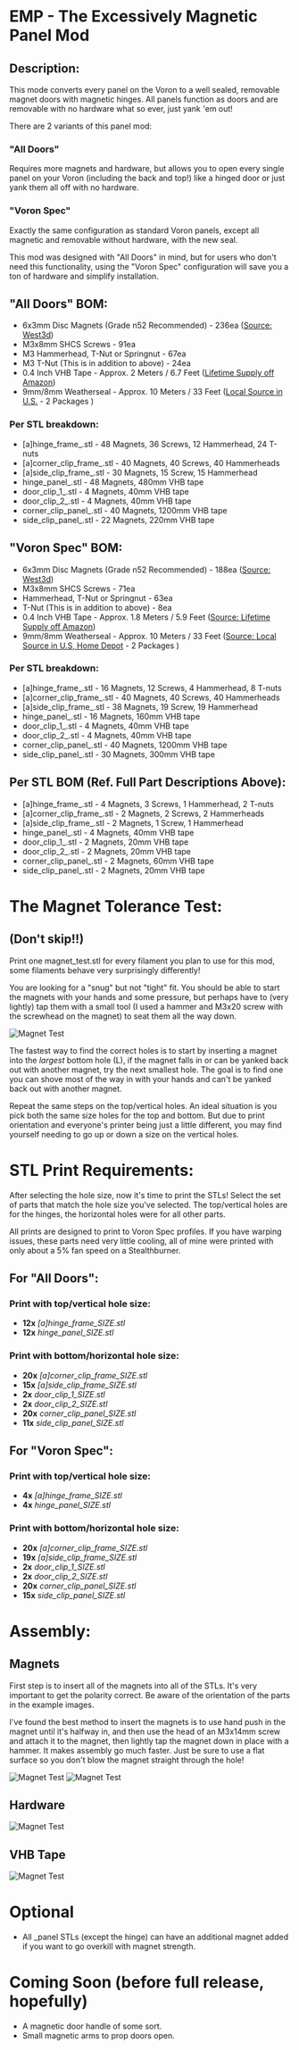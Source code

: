 # **EMP - The Excessively Magnetic Panel Mod**

## Description:
This mode converts every panel on the Voron to a well sealed, removable magnet doors with magnetic hinges. All panels function as doors and are removable with no hardware what so ever, just yank 'em out!

There are 2 variants of this panel mod:

### "All Doors"
Requires more magnets and hardware, but allows you to open every single panel on your Voron (including the back and top!) like a hinged door or just yank them all off with no hardware.

### "Voron Spec"
Exactly the same configuration as standard Voron panels, except all magnetic and removable without hardware, with the new seal.

This mod was designed with "All Doors" in mind, but for users who don't need this functionality, using the "Voron Spec" configuration will save you a ton of hardware and simplify installation.

## "All Doors" BOM:
- 6x3mm Disc Magnets (Grade n52 Recommended)  - 236ea ([Source: West3d](https://west3d.com/products/6mm-x-3mm-round-neomydium-magnets))
- M3x8mm SHCS Screws                          - 91ea
- M3 Hammerhead, T-Nut or Springnut           - 67ea
- M3 T-Nut (This is in addition to above)     - 24ea
- 0.4 Inch VHB Tape                           - Approx. 2 Meters / 6.7 Feet ([Lifetime Supply off Amazon](https://www.amazon.com/gp/product/B0CLV11RT9/))
- 9mm/8mm Weatherseal                         - Approx. 10 Meters / 33 Feet ([Local Source in U.S.](https://www.homedepot.com/p/M-D-Building-Products-17-ft-Black-Small-Rubber-Auto-Marine-Weatherseal-for-All-Climates-01025/202066509) - 2 Packages )


### Per STL breakdown:
- [a]hinge_frame_<SIZE>.stl                 - 48 Magnets, 36 Screws, 12 Hammerhead, 24 T-nuts
- [a]corner_clip_frame_<SIZE>.stl           - 40 Magnets, 40 Screws, 40 Hammerheads
- [a]side_clip_frame_<SIZE>.stl             - 30 Magnets, 15 Screw, 15 Hammerhead
- hinge_panel_<SIZE>.stl                    - 48 Magnets, 480mm VHB tape
- door_clip_1_<SIZE>.stl                    - 4 Magnets, 40mm VHB tape
- door_clip_2_<SIZE>.stl                    - 4 Magnets, 40mm VHB tape
- corner_clip_panel_<SIZE>.stl              - 40 Magnets, 1200mm VHB tape
- side_clip_panel_<SIZE>.stl                - 22 Magnets, 220mm VHB tape

## "Voron Spec" BOM:
- 6x3mm Disc Magnets (Grade n52 Recommended)  - 188ea ([Source: West3d](https://west3d.com/products/6mm-x-3mm-round-neomydium-magnets))
- M3x8mm SHCS Screws                          - 71ea
- Hammerhead, T-Nut or Springnut              - 63ea
- T-Nut (This is in addition to above)        - 8ea
- 0.4 Inch VHB Tape                           - Approx. 1.8 Meters / 5.9 Feet ([Source: Lifetime Supply off Amazon](https://www.amazon.com/gp/product/B0CLV11RT9/))
- 9mm/8mm Weatherseal                         - Approx. 10 Meters / 33 Feet ([Source: Local Source in U.S, Home Depot](https://www.homedepot.com/p/M-D-Building-Products-17-ft-Black-Small-Rubber-Auto-Marine-Weatherseal-for-All-Climates-01025/202066509) - 2 Packages )

### Per STL breakdown:
- [a]hinge_frame_<SIZE>.stl                 - 16 Magnets, 12 Screws, 4 Hammerhead, 8 T-nuts
- [a]corner_clip_frame_<SIZE>.stl           - 40 Magnets, 40 Screws, 40 Hammerheads
- [a]side_clip_frame_<SIZE>.stl             - 38 Magnets, 19 Screw, 19 Hammerhead 
- hinge_panel_<SIZE>.stl                    - 16 Magnets, 160mm VHB tape
- door_clip_1_<SIZE>.stl                    - 4 Magnets, 40mm VHB tape
- door_clip_2_<SIZE>.stl                    - 4 Magnets, 40mm VHB tape
- corner_clip_panel_<SIZE>.stl              - 40 Magnets, 1200mm VHB tape
- side_clip_panel_<SIZE>.stl                - 30 Magnets, 300mm VHB tape

## Per STL BOM (Ref. Full Part Descriptions Above):
- [a]hinge_frame_<SIZE>.stl                 - 4 Magnets, 3 Screws, 1 Hammerhead, 2 T-nuts
- [a]corner_clip_frame_<SIZE>.stl           - 2 Magnets, 2 Screws, 2 Hammerheads
- [a]side_clip_frame_<SIZE>.stl             - 2 Magnets, 1 Screw, 1 Hammerhead
- hinge_panel_<SIZE>.stl                    - 4 Magnets, 40mm VHB tape
- door_clip_1_<SIZE>.stl                    - 2 Magnets, 20mm VHB tape
- door_clip_2_<SIZE>.stl                    - 2 Magnets, 20mm VHB tape
- corner_clip_panel_<SIZE>.stl              - 2 Magnets, 60mm VHB tape
- side_clip_panel_<SIZE>.stl                - 2 Magnets, 20mm VHB tape

# The Magnet Tolerance Test:
## (Don't skip!!)

Print one magnet_test.stl for every filament you plan to use for this mod, some filaments behave very surprisingly differently!

You are looking for a "snug" but not "tight" fit. You should be able to start the magnets with your hands and some pressure, but perhaps have to (very lightly) tap them with a small tool (I used a hammer and M3x20 screw with the screwhead on the magnet) to seat them all the way down.

![Magnet Test](Images/Magnet-Test.png)

The fastest way to find the correct holes is to start by inserting a magnet into the *largest* bottom hole (L), if the magnet falls in or can be yanked back out with another magnet, try the next smallest hole. The goal is to find one you can shove most of the way in with your hands and can't be yanked back out with another magnet.

Repeat the same steps on the top/vertical holes. An ideal situation is you pick both the same size holes for the top and bottom. But due to print orientation and everyone's printer being just a little different, you may find yourself needing to go up or down a size on the vertical holes.

# STL Print Requirements:
After selecting the hole size, now it's time to print the STLs! Select the set of parts that match the hole size you've selected. The top/vertical holes are for the hinges, the horizontal holes were for all other parts.

All prints are designed to print to Voron Spec profiles. If you have warping issues, these parts need very little cooling, all of mine were printed with only about a 5% fan speed on a Stealthburner.

## For "All Doors":
### Print with top/vertical hole size:
- **12x** *[a]hinge_frame_SIZE.stl*
- **12x** *hinge_panel_SIZE.stl*

### Print with bottom/horizontal hole size:
- **20x** *[a]corner_clip_frame_SIZE.stl*
- **15x** *[a]side_clip_frame_SIZE.stl*
- **2x** *door_clip_1_SIZE.stl*
- **2x** *door_clip_2_SIZE.stl*
- **20x** *corner_clip_panel_SIZE.stl*
- **11x** *side_clip_panel_SIZE.stl*

## For "Voron Spec":
### Print with top/vertical hole size:
- **4x** *[a]hinge_frame_SIZE.stl*
- **4x** *hinge_panel_SIZE.stl*

### Print with bottom/horizontal hole size:
- **20x** *[a]corner_clip_frame_SIZE.stl*
- **19x** *[a]side_clip_frame_SIZE.stl*
- **2x** *door_clip_1_SIZE.stl*
- **2x** *door_clip_2_SIZE.stl*
- **20x** *corner_clip_panel_SIZE.stl*
- **15x** *side_clip_panel_SIZE.stl*

# Assembly:
## Magnets
First step is to insert all of the magnets into all of the STLs. It's very important to get the polarity correct. Be aware of the orientation of the parts in the example images.

I've found the best method to insert the magnets is to use hand push in the magnet until it's halfway in, and then use the head of an M3x14mm screw and attach it to the magnet, then lightly tap the magnet down in place with a hammer. It makes assembly go much faster. Just be sure to use a flat surface so you don't blow the magnet straight through the hole!

![Magnet Test](Images/Magnets-1.png)
![Magnet Test](Images/Magnets-2.png)

## Hardware
![Magnet Test](Images/Hardware.png)

## VHB Tape
![Magnet Test](Images/VHB-Tape.png)

# Optional
- All _panel STLs (except the hinge) can have an additional magnet added if you want to go overkill with magnet strength.

# Coming Soon (before full release, hopefully)
- A magnetic door handle of some sort.
- Small magnetic arms to prop doors open.